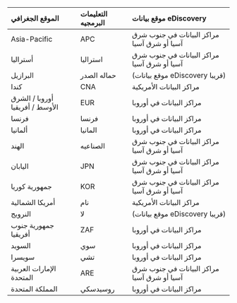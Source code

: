
|  الموقع الجغرافي               |  التعليمات البرمجيه  |  موقع بيانات eDiscovery        |
|:----------------------------|:-------|:---------------------------------|
|Asia-Pacific                 |APC     |مراكز البيانات في جنوب شرق آسيا أو شرق آسيا|
|أستراليا                    |استراليا     |مراكز البيانات في جنوب شرق آسيا أو شرق آسيا|
|البرازيل                       |حماله الصدر     |(موقع بيانات eDiscovery قريبا)|
|كندا                       |CNA     |مراكز البيانات الأمريكية                    |
|أوروبا / الشرق الأوسط / أفريقيا|EUR     |مراكز البيانات في أوروبا                |
|فرنسا                       |فرنسا     |مراكز البيانات في أوروبا                |
|ألمانيا                      |المانيا     |مراكز البيانات في أوروبا                |
|الهند                        |الصناعيه     |مراكز البيانات في جنوب شرق آسيا أو شرق آسيا|
|اليابان                        |JPN     |مراكز البيانات في جنوب شرق آسيا أو شرق آسيا|
|جمهورية كوريا                        |KOR     |مراكز البيانات في جنوب شرق آسيا أو شرق آسيا|
|أمريكا الشمالية                |نام     |مراكز البيانات الأمريكية                    |
|النرويج                       |لا     |(موقع بيانات eDiscovery قريبا)|
|جمهورية جنوب أفريقيا                 |ZAF     |مراكز البيانات في أوروبا                |
|السويد                       |سوي     |مراكز البيانات في أوروبا                |
|سويسرا                  |تشي     |مراكز البيانات في أوروبا                |
|الإمارات العربية المتحدة         |ARE     |مراكز البيانات في جنوب شرق آسيا أو شرق آسيا|
|المملكة المتحدة               |روسيدسكي     |مراكز البيانات في أوروبا                |
